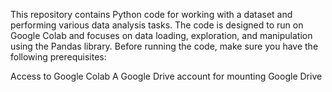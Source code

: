 This repository contains Python code for working with a dataset and performing various data analysis tasks. The code is designed to run on Google Colab and focuses on data loading, exploration, and manipulation using the Pandas library.
Before running the code, make sure you have the following prerequisites:

Access to Google Colab
A Google Drive account for mounting Google Drive
